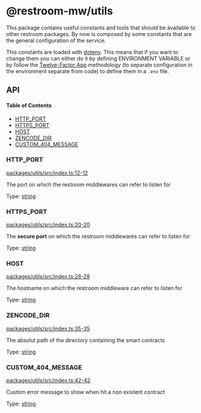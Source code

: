 # @restroom-mw/utils

This package contains useful constants and tools that should be available to other restroom packages.
By now is composed by some constants that are the general configuration of the service.

This constants are loaded with [dotenv](https://github.com/motdotla/dotenv). This means
that if you want to change them you can either do it by defining ENVIRONMENT VARIABLE or
by follow the [Twelve-Factor App](http://12factor.net/config) methodology (to separate 
configuration in the environment separate from code) to define them in a `.env` file.

## API

<!-- Generated by documentation.js. Update this documentation by updating the source code. -->

#### Table of Contents

-   [HTTP_PORT](#http_port)
-   [HTTPS_PORT](#https_port)
-   [HOST](#host)
-   [ZENCODE_DIR](#zencode_dir)
-   [CUSTOM_404_MESSAGE](#custom_404_message)

### HTTP_PORT

[packages/utils/src/index.ts:12-12](https://github.com/dyne/restroom-mw/blob/c89ca1b12912f2bf86b835b8953caa2583b7489f/packages/utils/src/index.ts#L12-L12 "Source code on GitHub")

The port on which the restroom middlewares can refer to listen for

Type: [string](https://developer.mozilla.org/docs/Web/JavaScript/Reference/Global_Objects/String)

### HTTPS_PORT

[packages/utils/src/index.ts:20-20](https://github.com/dyne/restroom-mw/blob/c89ca1b12912f2bf86b835b8953caa2583b7489f/packages/utils/src/index.ts#L20-L20 "Source code on GitHub")

The **secure port** on which the restroom middlewares can refer to listen for

Type: [string](https://developer.mozilla.org/docs/Web/JavaScript/Reference/Global_Objects/String)

### HOST

[packages/utils/src/index.ts:28-28](https://github.com/dyne/restroom-mw/blob/c89ca1b12912f2bf86b835b8953caa2583b7489f/packages/utils/src/index.ts#L28-L28 "Source code on GitHub")

The hostname on which the restroom middleware can refer to listen for

Type: [string](https://developer.mozilla.org/docs/Web/JavaScript/Reference/Global_Objects/String)

### ZENCODE_DIR

[packages/utils/src/index.ts:35-35](https://github.com/dyne/restroom-mw/blob/c89ca1b12912f2bf86b835b8953caa2583b7489f/packages/utils/src/index.ts#L35-L35 "Source code on GitHub")

The absolut path of the directory containing the smart contracts

Type: [string](https://developer.mozilla.org/docs/Web/JavaScript/Reference/Global_Objects/String)

### CUSTOM_404_MESSAGE

[packages/utils/src/index.ts:42-42](https://github.com/dyne/restroom-mw/blob/c89ca1b12912f2bf86b835b8953caa2583b7489f/packages/utils/src/index.ts#L42-L42 "Source code on GitHub")

Custom error message to show when hit a non existent contract

Type: [string](https://developer.mozilla.org/docs/Web/JavaScript/Reference/Global_Objects/String)
